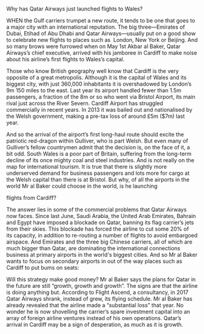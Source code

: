 Why has Qatar Airways just launched flights to Wales?

WHEN the Gulf carriers trumpet a new route, it tends to be one that goes to a major city with an international reputation. The big three—Emirates of Dubai, Etihad of Abu Dhabi and Qatar Airways—usually put on a good show to celebrate new flights to places such as  London, New York or Beijing. And so many brows were furrowed when on May 1st Akbar al Baker, Qatar Airways’s chief executive, arrived with his jamboree in Cardiff to make noise about his airline’s first flights to Wales’s capital.

Those who know British geography well know that Cardiff is the very opposite of a great metropolis. Although it is the capital of Wales and its biggest city, with just 360,000 inhabitants it is overshadowed by London’s 9m 150 miles to the east. Last year its airport handled fewer than 1.5m passengers, a fraction of the 8m or so who went via Bristol Airport, its main rival just across the River Severn. Cardiff Airport has struggled commercially in recent years. In 2013 it was bailed out and nationalised by the Welsh government, making a pre-tax loss of around £5m ($7m) last year.

And so the arrival of the airport’s first long-haul route should excite the patriotic red-dragon within Gulliver, who is part Welsh. But even many of Gulliver’s fellow countrymen admit that the decision is, on the face of it, a bit odd. South Wales is a poor part of Britain, suffering from the long-term decline of its once mighty coal and steel industries. And is not really on the map for international tourism. It is true that there is slightly more underserved demand for business passengers and lots more for cargo at the Welsh capital than there is at Bristol. But why, of all the airports in the world Mr al Baker could choose in the world, is he launching 

flights from Cardiff?

The answer lies in some of the commercial problems that Qatar Airways now faces. Since last June, Saudi Arabia, the United Arab Emirates, Bahrain and Egypt have imposed a blockade on Qatar, banning its flag carrier’s jets from their skies. This blockade has forced the airline to cut some 20% of its capacity, in addition to re-routing a number of flights to avoid embargoed airspace. And Emirates and the three big Chinese carriers, all of which are much bigger than Qatar, are dominating the international connections business at primary airports in the world's biggest cities. And so Mr al Baker wants to focus on secondary airports in out of the way places such as Cardiff to put bums on seats:

Will this strategy make good money? Mr al Baker says the plans for Qatar in the future are still “growth, growth and growth”. The signs are that the airline is doing anything but. According to Flight Ascend, a consultancy, in 2017 Qatar Airways shrank, instead of grew, its flying schedule. Mr al Baker has already revealed that the airline made a “substantial loss” that year. No wonder he is now shovelling the carrier’s spare investment capital into an array of foreign airline ventures instead of his own operations. Qatar’s arrival in Cardiff may be a sign of desperation, as much as it is growth.
